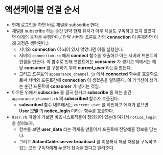 # 액션케이블 연결 순서

* 현재 로그인을 하면 바로 채널을 subscribe 한다.
* 채널을 subscribe 하는 순간 만약 현재 유저가 아무 체널도 구독하고 있지 않았다면 아래의 동작을 수행한다.\( 만약 서버와 프론트 간의 **connection** 이 존재하면 아래 과정은 생략된다.\)
  * 서버와 **connection** 이 되어 있지 않았다면 이를 실행한다.
  * 서버의 `connection.rb` 에서 **connect** 함수를 호출하고 이는 서버와 프론트의 연결을 만든다. 이 함수로 인해 프론트에는 **consumer** 가 생기고 백에서는 해당 **consumer** 를 구분하기 위해 **current\_user** 라는걸 만든다.
  * 그리고 프론트의 `appearance_channel.js` 에서 **connected** 함수를 호출함으로써 서버와 프론트간에 **connection** 이 생겼음을 알려준다. 이 커넥션이 생기는 순간 프론트에 **consumer** 가 생기는 것임.
* 아무튼 위에서 **subscribe** 를 결국 한거고 **subscribe** 를 하는 순간 `appearance_channel.rb` 의 **subscribed** 함수가 호출된다.
  * **subscribed** 함수 내부에서는 `current_user` 를 확인하고 에러가 없으면 **User 모델** 의 **notice\_login** 이라는 함수를 호출한다.
* `User.rb` 파일에 가보면 비즈니스로직들이 정의되어 있는데 여기서 `notice_login` 을 살펴보자.
  * 함수를 보면 **user\_data** 라는 객체를 만들어서 프론트에 전달해줄 정보를 담는다.
  * 그리고 **ActionCable.server.broadcast** 를 이용해서 해당 채널을 구독하고 있는 모든 구독자에게 누군가 접속을 했다고 알려준다.

